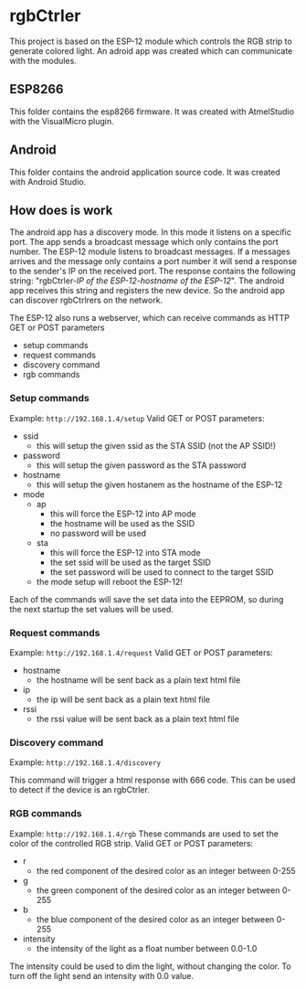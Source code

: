 # rgbCtrler

This project is based on the ESP-12 module which controls the RGB strip
to generate colored light. An adroid app was created which can communicate
with the modules.

## ESP8266
This folder contains the esp8266 firmware. It was created with AtmelStudio with
the VisualMicro plugin.

## Android
This folder contains the android application source code. It was created with
Android Studio.

## How does is work
The android app has a discovery mode. In this mode it listens on a specific port.
The app sends a broadcast message which only contains the port number. The ESP-12
module listens to broadcast messages. If a messages arrives and the message only
contains a port number it will send a response to the sender's IP on the received port.
The response contains the following string: "rgbCtrler-*IP of the ESP-12*-*hostname
of the ESP-12*". The android app receives this string and registers the new device.
So the android app can discover rgbCtrlrers on the network.

The ESP-12 also runs a webserver, which can receive commands as HTTP GET or POST
parameters
- setup commands
- request commands
- discovery command
- rgb commands

### Setup commands
Example: ```http://192.168.1.4/setup```
Valid GET or POST parameters:
- ssid
  - this will setup the given ssid as the STA SSID (not the AP SSID!)
- password
  - this will setup the given password as the STA password
- hostname
  - this will setup the given hostanem as the hostname of the ESP-12
- mode
  - ap
    - this will force the ESP-12 into AP mode
    - the hostname will be used as the SSID
    - no password will be used
  - sta
    - this will force the ESP-12 into STA mode
    - the set ssid will be used as the target SSID
    - the set password will be used to connect to the target SSID
  - the mode setup will reboot the ESP-12!

Each of the commands will save the set data into the EEPROM, so during the next
startup the set values will be used.

### Request commands
Example: ```http://192.168.1.4/request```
Valid GET or POST parameters:
- hostname
  - the hostname will be sent back as a plain text html file
- ip
  - the ip will be sent back as a plain text html file
- rssi
  - the rssi value will be sent back as a plain text html file

### Discovery command
Example: ```http://192.168.1.4/discovery```

This command will trigger a html response with 666 code. This can be used
to detect if the device is an rgbCtrler.

### RGB commands
Example: ```http://192.168.1.4/rgb```
These commands are used to set the color of the controlled RGB strip.
Valid GET or POST parameters:
- r
  - the red component of the desired color as an integer between 0-255
- g
  - the green component of the desired color as an integer between 0-255
- b
  - the blue component of the desired color as an integer between 0-255
- intensity
  - the intensity of the light as a float number between 0.0-1.0

The intensity could be used to dim the light, without changing the color.
To turn off the light send an intensity with 0.0 value.

